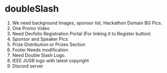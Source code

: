 # doubleSlash

1. We need background Images, sponsor list, Hackathon Domain BG Pics.
2. One Promo Video
3. Need Devfolio Registration Portal (For linking it to Register button)
4. Sponsor and Speaker Pics
5. Prize Distribution or Prizes Section
6. Footer Needs modification
7. Need Double Slash Logo.
8. IEEE JUSB logo with latest copyright
9. Discord server 
